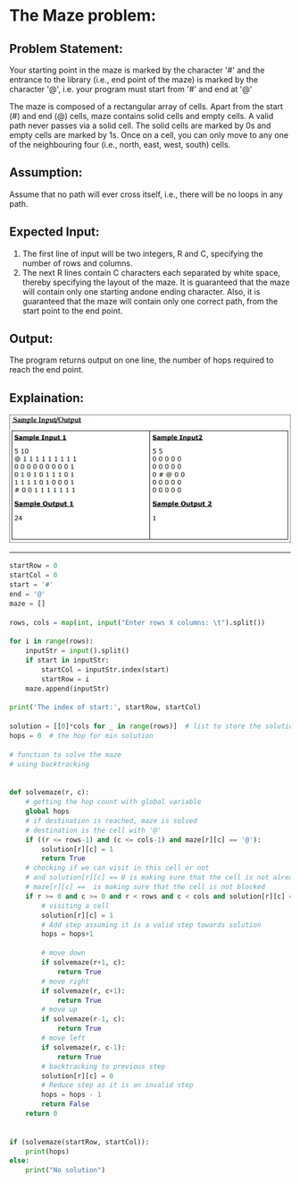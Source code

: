 # The Maze problem:

## Problem Statement:

Your starting point in the maze is marked by the character '#' and the entrance to the
library (i.e., end point of the maze) is marked by the character '@', i.e. your program must
start from '#' and end at '@'

The maze is composed of a rectangular array of cells. Apart from the start (#) and end (@)
cells, maze contains solid cells and empty cells. A valid path never passes via a solid cell.
The solid cells are marked by 0s and empty cells are marked by 1s. Once on a cell, you can
only move to any one of the neighbouring four (i.e., north, east, west, south) cells.

## Assumption:

Assume that no path will ever cross itself, i.e., there will be no loops in any path.

## Expected Input:

1. The first line of input will be two integers, R and C, specifying the number of rows
   and columns.
2. The next R lines contain C characters each separated by white space, thereby
   specifying the layout of the maze. It is guaranteed that the maze will contain only
   one starting andone ending character. Also, it is guaranteed that the maze will
   contain only one correct path, from the start point to the end point.

## Output:

The program returns output on one line, the number of hops required to reach the end
point.

## Explaination:

![Image of Yaktocat](maze.jpg)

---

```python
startRow = 0
startCol = 0
start = '#'
end = '@'
maze = []

rows, cols = map(int, input("Enter rows X columns: \t").split())

for i in range(rows):
    inputStr = input().split()
    if start in inputStr:
        startCol = inputStr.index(start)
        startRow = i
    maze.append(inputStr)

print('The index of start:', startRow, startCol)

solution = [[0]*cols for _ in range(rows)]  # list to store the solution matrix
hops = 0  # the hop for min solution

# function to solve the maze
# using backtracking


def solvemaze(r, c):
    # getting the hop count with global variable
    global hops
    # if destination is reached, maze is solved
    # destination is the cell with '@'
    if ((r <= rows-1) and (c <= cols-1) and maze[r][c] == '@'):
        solution[r][c] = 1
        return True
    # checking if we can visit in this cell or not
    # and solution[r][c] == 0 is making sure that the cell is not already visited
    # maze[r][c] ==  is making sure that the cell is not blocked
    if r >= 0 and c >= 0 and r < rows and c < cols and solution[r][c] == 0 and (maze[r][c] != 0):
        # visiting a cell
        solution[r][c] = 1
        # Add step assuming it is a valid step towards solution
        hops = hops+1

        # move down
        if solvemaze(r+1, c):
            return True
        # move right
        if solvemaze(r, c+1):
            return True
        # move up
        if solvemaze(r-1, c):
            return True
        # move left
        if solvemaze(r, c-1):
            return True
        # backtracking to previous step
        solution[r][c] = 0
        # Reduce step as it is an invalid step
        hops = hops - 1
        return False
    return 0


if (solvemaze(startRow, startCol)):
    print(hops)
else:
    print("No solution")

```
